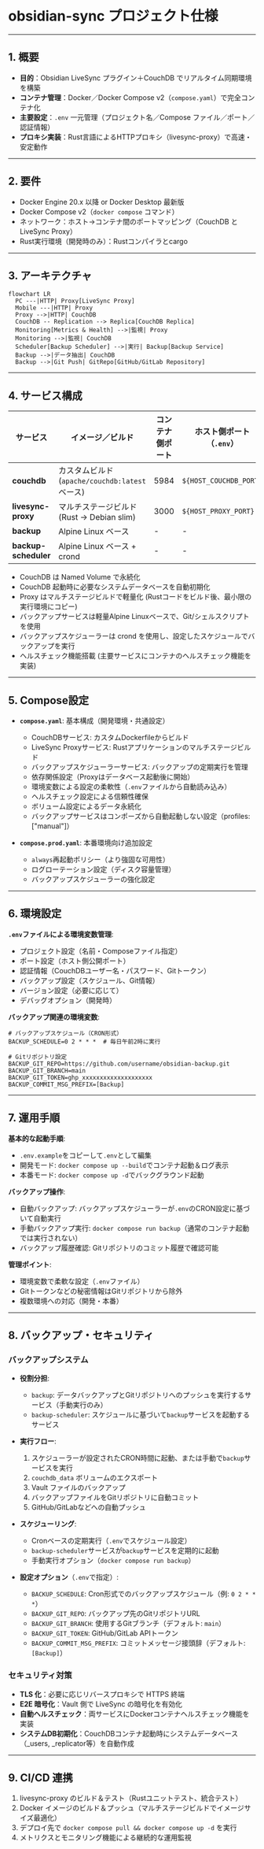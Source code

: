 # obsidian-sync プロジェクト仕様

---

## 1. 概要

* **目的**：Obsidian LiveSync プラグイン＋CouchDB でリアルタイム同期環境を構築
* **コンテナ管理**：Docker／Docker Compose v2（`compose.yaml`）で完全コンテナ化
* **主要設定**：`.env` 一元管理（プロジェクト名／Compose ファイル／ポート／認証情報）
* **プロキシ実装**：Rust言語によるHTTPプロキシ（livesync-proxy）で高速・安定動作

---

## 2. 要件

* Docker Engine 20.x 以降 or Docker Desktop 最新版
* Docker Compose v2（`docker compose` コマンド）
* ネットワーク：ホスト→コンテナ間のポートマッピング（CouchDB と LiveSync Proxy）
* Rust実行環境（開発時のみ）：Rustコンパイラとcargo

---

## 3. アーキテクチャ

```mermaid
flowchart LR
  PC ---|HTTP| Proxy[LiveSync Proxy]
  Mobile ---|HTTP| Proxy
  Proxy -->|HTTP| CouchDB
  CouchDB -- Replication --> Replica[CouchDB Replica]
  Monitoring[Metrics & Health] -->|監視| Proxy
  Monitoring -->|監視| CouchDB
  Scheduler[Backup Scheduler] -->|実行| Backup[Backup Service]
  Backup -->|データ抽出| CouchDB
  Backup -->|Git Push| GitRepo[GitHub/GitLab Repository]
```

---

## 4. サービス構成

| サービス               | イメージ／ビルド                     | コンテナ側ポート | ホスト側ポート（`.env`）        |
| ------------------ | ---------------------------- | -------- | ---------------------- |
| **couchdb**        | カスタムビルド (`apache/couchdb:latest`ベース)      | 5984     | `${HOST_COUCHDB_PORT}` |
| **livesync-proxy** | マルチステージビルド (Rust → Debian slim)   | 3000     | `${HOST_PROXY_PORT}`   |
| **backup**         | Alpine Linux ベース                | -        | -                      |
| **backup-scheduler** | Alpine Linux ベース + crond       | -        | -                      |

* CouchDB は Named Volume で永続化
* CouchDB 起動時に必要なシステムデータベースを自動初期化
* Proxy はマルチステージビルドで軽量化 (Rustコードをビルド後、最小限の実行環境にコピー)
* バックアップサービスは軽量Alpine Linuxベースで、Git/シェルスクリプトを使用
* バックアップスケジューラーは crond を使用し、設定したスケジュールでバックアップを実行
* ヘルスチェック機能搭載 (主要サービスにコンテナのヘルスチェック機能を実装)

---

## 5. Compose設定

* **`compose.yaml`**: 基本構成（開発環境・共通設定）
  * CouchDBサービス: カスタムDockerfileからビルド
  * LiveSync Proxyサービス: Rustアプリケーションのマルチステージビルド
  * バックアップスケジューラーサービス: バックアップの定期実行を管理
  * 依存関係設定（Proxyはデータベース起動後に開始）
  * 環境変数による設定の柔軟性（`.env`ファイルから自動読み込み）
  * ヘルスチェック設定による信頼性確保
  * ボリューム設定によるデータ永続化
  * バックアップサービスはコンポーズから自動起動しない設定（profiles: ["manual"]）

* **`compose.prod.yaml`**: 本番環境向け追加設定
  * `always`再起動ポリシー（より強固な可用性）
  * ログローテーション設定（ディスク容量管理）
  * バックアップスケジューラーの強化設定

---

## 6. 環境設定

**`.env`ファイルによる環境変数管理**:

* プロジェクト設定（名前・Composeファイル指定）
* ポート設定（ホスト側公開ポート）
* 認証情報（CouchDBユーザー名・パスワード、Gitトークン）
* バックアップ設定（スケジュール、Git情報）
* バージョン設定（必要に応じて）
* デバッグオプション（開発時）

**バックアップ関連の環境変数**:

```
# バックアップスケジュール（CRON形式）
BACKUP_SCHEDULE=0 2 * * *  # 毎日午前2時に実行

# Gitリポジトリ設定
BACKUP_GIT_REPO=https://github.com/username/obsidian-backup.git
BACKUP_GIT_BRANCH=main
BACKUP_GIT_TOKEN=ghp_xxxxxxxxxxxxxxxxxxxx
BACKUP_COMMIT_MSG_PREFIX=[Backup]
```

---

## 7. 運用手順

**基本的な起動手順**:

* `.env.example`をコピーして`.env`として編集
* 開発モード: `docker compose up --build`でコンテナ起動＆ログ表示
* 本番モード: `docker compose up -d`でバックグラウンド起動

**バックアップ操作**:

* 自動バックアップ: バックアップスケジューラーが`.env`のCRON設定に基づいて自動実行
* 手動バックアップ実行: `docker compose run backup`（通常のコンテナ起動では実行されない）
* バックアップ履歴確認: Gitリポジトリのコミット履歴で確認可能

**管理ポイント**:
* 環境変数で柔軟な設定（`.env`ファイル）
* Gitトークンなどの秘密情報はGitリポジトリから除外
* 複数環境への対応（開発・本番）

---

## 8. バックアップ・セキュリティ

### バックアップシステム

* **役割分担**:
  * `backup`: データバックアップとGitリポジトリへのプッシュを実行するサービス（手動実行のみ）
  * `backup-scheduler`: スケジュールに基づいて`backup`サービスを起動するサービス

* **実行フロー**:
  1. スケジューラーが設定されたCRON時間に起動、または手動で`backup`サービスを実行
  2. `couchdb_data` ボリュームのエクスポート
  3. Vault ファイルのバックアップ
  4. バックアップファイルをGitリポジトリに自動コミット
  5. GitHub/GitLabなどへの自動プッシュ

* **スケジューリング**:
  * Cronベースの定期実行（`.env`でスケジュール設定）
  * `backup-scheduler`サービスが`backup`サービスを定期的に起動
  * 手動実行オプション（`docker compose run backup`）

* **設定オプション**（`.env`で指定）:
  * `BACKUP_SCHEDULE`: Cron形式でのバックアップスケジュール（例: `0 2 * * *`）
  * `BACKUP_GIT_REPO`: バックアップ先のGitリポジトリURL
  * `BACKUP_GIT_BRANCH`: 使用するGitブランチ（デフォルト: `main`）
  * `BACKUP_GIT_TOKEN`: GitHub/GitLab APIトークン
  * `BACKUP_COMMIT_MSG_PREFIX`: コミットメッセージ接頭辞（デフォルト: `[Backup]`）

### セキュリティ対策

* **TLS 化**：必要に応じリバースプロキシで HTTPS 終端
* **E2E 暗号化**：Vault 側で LiveSync の暗号化を有効化
* **自動ヘルスチェック**：両サービスにDockerコンテナヘルスチェック機能を実装
* **システムDB初期化**：CouchDBコンテナ起動時にシステムデータベース（_users, _replicator等）を自動作成

---

## 9. CI/CD 連携

1. livesync-proxy のビルド＆テスト（Rustユニットテスト、統合テスト）
2. Docker イメージのビルド＆プッシュ（マルチステージビルドでイメージサイズ最適化）
3. デプロイ先で `docker compose pull && docker compose up -d` を実行
4. メトリクスとモニタリング機能による継続的な運用監視
